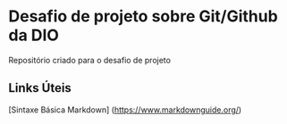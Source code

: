 # Desafio de projeto sobre Git/Github da DIO
Repositório criado para o desafio de projeto

## Links Úteis
[Sintaxe Básica Markdown] (https://www.markdownguide.org/)
